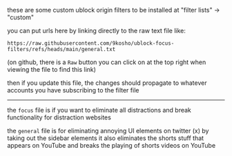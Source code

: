 these are some custom ublock origin filters to be installed at "filter lists" -> "custom"

you can put urls here by linking directly to the raw text file like:

`https://raw.githubusercontent.com/9kosho/ublock-focus-filters/refs/heads/main/general.txt`

(on github, there is a `Raw` button you can click on at the top right when viewing the file to find this link)

then if you update this file, the changes should propagate to whatever accounts you have subscribing to the filter file

---

the `focus` file is if you want to eliminate all distractions and break functionality for distraction websites

the `general` file is for eliminating annoying UI elements on twitter (x) by taking out the sidebar elements
it also eliminates the shorts stuff that appears on YouTube and breaks the playing of shorts videos on YouTube
